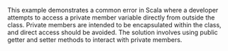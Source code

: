 This example demonstrates a common error in Scala where a developer attempts to access a private member variable directly from outside the class. Private members are intended to be encapsulated within the class, and direct access should be avoided. The solution involves using public getter and setter methods to interact with private members.